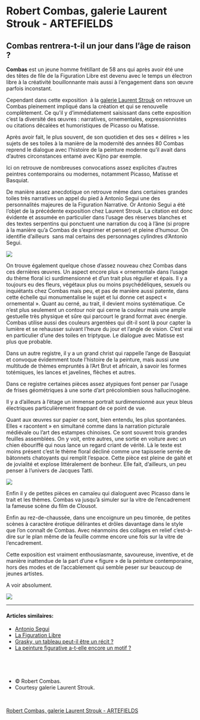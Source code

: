 # Robert Combas, galerie Laurent Strouk - ARTEFIELDS
## Combas rentrera-t-il un jour dans l’âge de raison ?

**Combas** est un jeune homme frétillant de 58 ans qui après avoir été une des têtes de file de la Figuration Libre est devenu avec le temps un électron libre à la créativité bouillonnante mais aussi à l’engagement dans son œuvre parfois inconstant.

Cependant dans cette exposition  à la [galerie Laurent Strouk](http://www.laurentstrouk.com/?ref=artefields.net) on retrouve un Combas pleinement impliqué dans la création et qui se renouvelle complètement. Ce qu’il y d’immédiatement saisissant dans cette exposition c’est la diversité des œuvres : narratives, ornementales, expressionnistes ou citations décalées et humoristiques de Picasso ou Matisse.

Après avoir fait, le plus souvent, de son quotidien et des ses « délires » les sujets de ses toiles à la manière de la modernité des années 80 Combas reprend le dialogue avec l’histoire de la peinture moderne qu’il avait dans d’autres circonstances entamé avec Kijno par exemple.

Ici on retrouve de nombreuses convocations assez explicites d’autres peintres contemporains ou modernes, notamment Picasso, Matisse et Basquiat.

De manière assez anecdotique on retrouve même dans certaines grandes toiles très narratives un appel du pied à Antonio Segui une des personnalités majeures de la Figuration Narrative. Or Antonio Segui a été l’objet de la précédente exposition chez Laurent Strouk. La citation est donc évidente et assumée en particulier dans l’usage des réserves blanches et des textes serpentins qui ponctuent une narration du coq à l’âne (si propre à la manière qu’a Combas de s’exprimer et penser) et pleine d’humour. On identifie d’ailleurs  sans mal certains des personnages cylindres d’Antonio Segui.

![](Robert%20Combas,%20galerie%20Laurent%20Strouk%20-%20ARTEFIELDS/robert-combas-combas-figuration-libre-galerie-laurent-strouk-exposition-paris-artiste-peintre.004-1024x683.jpg)

On trouve également quelque chose d’assez nouveau chez Combas dans ces dernières œuvres. Un aspect encore plus « ornemental» dans l’usage du thème floral ici surdimensionné et d’un trait plus régulier et épais. Il y a toujours eu des fleurs, végétaux plus ou moins psychédéliques, sexuels ou inquiétants chez Combas mais peu, et pas de manière aussi patente, dans cette échelle qui monumentalise le sujet et lui donne cet aspect « ornemental ». Quant au cerné, au trait, il devient moins systématique. Ce n’est plus seulement un contour noir qui cerne la couleur mais une ample gestuelle très physique et sûre qui parcourt le grand format avec énergie. Combas utilise aussi des couleurs argentées qui dit-il sont là pour capter la lumière et se rehausser suivant l’heure du jour et l’angle de vision. C’est vrai en particulier d’une des toiles en triptyque. Le dialogue avec Matisse est plus que probable.

Dans un autre registre, il y a un grand christ qui rappelle l’ange de Basquiat et convoque évidemment toute l’histoire de la peinture, mais aussi une multitude de thèmes empruntés à l’Art Brut et africain, à savoir les formes totémiques, les lances et javelines, flèches et autres.

Dans ce registre certaines pièces assez atypiques font penser par l’usage de frises géométriques à une sorte d’art précolombien sous hallucinogène.

Il y a d’ailleurs à l’étage un immense portrait surdimensionné aux yeux bleus électriques particulièrement frappant de ce point de vue.

Quant aux œuvres sur papier ce sont, bien entendu, les plus spontanées. Elles « racontent » en simultané comme dans la narration picturale médiévale ou l’art des estampes chinoises. Ce sont souvent trois grandes feuilles assemblées. On y voit, entre autres, une sortie en voiture avec un chien ébouriffé qui nous lance un regard criant de vérité. Là le texte est moins présent c’est le thème floral décliné comme une tapisserie serrée de bâtonnets chatoyants qui remplit l’espace. Cette pièce est pleine de gaité et de jovialité et explose littéralement de bonheur. Elle fait, d’ailleurs, un peu penser à l’univers de Jacques Tatti.

![](Robert%20Combas,%20galerie%20Laurent%20Strouk%20-%20ARTEFIELDS/robert-combas-combas-figuration-libre-galerie-laurent-strouk-exposition-paris-artiste-peintre.009-1024x683.jpg)

Enfin il y de petites pièces en camaïeu qui dialoguent avec Picasso dans le trait et les thèmes. Combas va jusqu’à simuler sur la vitre de l’encadrement la fameuse scène du film de Clousot.

Enfin au rez-de-chaussée, dans une encoignure un peu timorée, de petites scènes à caractère érotique délirantes et drôles davantage dans le style que l’on connaît de Combas. Avec néanmoins des collages en relief c’est-à-dire sur le plan même de la feuille comme encore une fois sur la vitre de l’encadrement.

Cette exposition est vraiment enthousiasmante, savoureuse, inventive, et de manière inattendue de la part d’une « figure » de la peinture contemporaine, hors des modes et de l’accablement qui semble peser sur beaucoup de jeunes artistes.

A voir absolument.

![](Robert%20Combas,%20galerie%20Laurent%20Strouk%20-%20ARTEFIELDS/robert-combas-combas-figuration-libre-galerie-laurent-strouk-exposition-paris-artiste-peintre.041-1024x634.jpg)

---

#### **Articles similaires:**

* [Antonio Segui](https://www.artefields.net/antonio-segui/)
* [La Figuration Libre](https://www.artefields.net/figuration-libre/)
* [Grasky, un tableau peut-il être un récit ?](https://www.artefields.net/grasky-peinture-narrative/)
* [La peinture figurative a-t-elle encore un motif ?](https://www.artefields.net/peinture-figurative/)

⠀
---

* © Robert Combas.
* Courtesy galerie Laurent Strouk.

⠀

[Robert Combas, galerie Laurent Strouk - ARTEFIELDS](https://www.artefields.net/combas-galerie-laurent-strouk/)